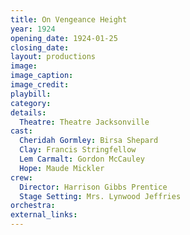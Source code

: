 ```yaml
---
title: On Vengeance Height
year: 1924
opening_date: 1924-01-25
closing_date:
layout: productions
image:
image_caption:
image_credit:
playbill:
category:
details:
  Theatre: Theatre Jacksonville
cast:
  Cheridah Gormley: Birsa Shepard
  Clay: Francis Stringfellow
  Lem Carmalt: Gordon McCauley
  Hope: Maude Mickler
crew:
  Director: Harrison Gibbs Prentice
  Stage Setting: Mrs. Lynwood Jeffries
orchestra:
external_links:
---
```

